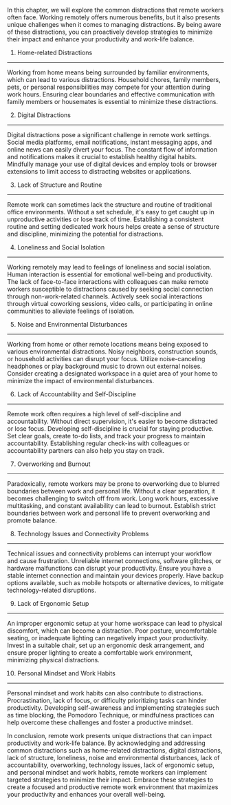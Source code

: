 
In this chapter, we will explore the common distractions that remote workers often face. Working remotely offers numerous benefits, but it also presents unique challenges when it comes to managing distractions. By being aware of these distractions, you can proactively develop strategies to minimize their impact and enhance your productivity and work-life balance.

1. Home-related Distractions
----------------------------

Working from home means being surrounded by familiar environments, which can lead to various distractions. Household chores, family members, pets, or personal responsibilities may compete for your attention during work hours. Ensuring clear boundaries and effective communication with family members or housemates is essential to minimize these distractions.

2. Digital Distractions
-----------------------

Digital distractions pose a significant challenge in remote work settings. Social media platforms, email notifications, instant messaging apps, and online news can easily divert your focus. The constant flow of information and notifications makes it crucial to establish healthy digital habits. Mindfully manage your use of digital devices and employ tools or browser extensions to limit access to distracting websites or applications.

3. Lack of Structure and Routine
--------------------------------

Remote work can sometimes lack the structure and routine of traditional office environments. Without a set schedule, it's easy to get caught up in unproductive activities or lose track of time. Establishing a consistent routine and setting dedicated work hours helps create a sense of structure and discipline, minimizing the potential for distractions.

4. Loneliness and Social Isolation
----------------------------------

Working remotely may lead to feelings of loneliness and social isolation. Human interaction is essential for emotional well-being and productivity. The lack of face-to-face interactions with colleagues can make remote workers susceptible to distractions caused by seeking social connection through non-work-related channels. Actively seek social interactions through virtual coworking sessions, video calls, or participating in online communities to alleviate feelings of isolation.

5. Noise and Environmental Disturbances
---------------------------------------

Working from home or other remote locations means being exposed to various environmental distractions. Noisy neighbors, construction sounds, or household activities can disrupt your focus. Utilize noise-canceling headphones or play background music to drown out external noises. Consider creating a designated workspace in a quiet area of your home to minimize the impact of environmental disturbances.

6. Lack of Accountability and Self-Discipline
---------------------------------------------

Remote work often requires a high level of self-discipline and accountability. Without direct supervision, it's easier to become distracted or lose focus. Developing self-discipline is crucial for staying productive. Set clear goals, create to-do lists, and track your progress to maintain accountability. Establishing regular check-ins with colleagues or accountability partners can also help you stay on track.

7. Overworking and Burnout
--------------------------

Paradoxically, remote workers may be prone to overworking due to blurred boundaries between work and personal life. Without a clear separation, it becomes challenging to switch off from work. Long work hours, excessive multitasking, and constant availability can lead to burnout. Establish strict boundaries between work and personal life to prevent overworking and promote balance.

8. Technology Issues and Connectivity Problems
----------------------------------------------

Technical issues and connectivity problems can interrupt your workflow and cause frustration. Unreliable internet connections, software glitches, or hardware malfunctions can disrupt your productivity. Ensure you have a stable internet connection and maintain your devices properly. Have backup options available, such as mobile hotspots or alternative devices, to mitigate technology-related disruptions.

9. Lack of Ergonomic Setup
--------------------------

An improper ergonomic setup at your home workspace can lead to physical discomfort, which can become a distraction. Poor posture, uncomfortable seating, or inadequate lighting can negatively impact your productivity. Invest in a suitable chair, set up an ergonomic desk arrangement, and ensure proper lighting to create a comfortable work environment, minimizing physical distractions.

10. Personal Mindset and Work Habits
------------------------------------

Personal mindset and work habits can also contribute to distractions. Procrastination, lack of focus, or difficulty prioritizing tasks can hinder productivity. Developing self-awareness and implementing strategies such as time blocking, the Pomodoro Technique, or mindfulness practices can help overcome these challenges and foster a productive mindset.

In conclusion, remote work presents unique distractions that can impact productivity and work-life balance. By acknowledging and addressing common distractions such as home-related distractions, digital distractions, lack of structure, loneliness, noise and environmental disturbances, lack of accountability, overworking, technology issues, lack of ergonomic setup, and personal mindset and work habits, remote workers can implement targeted strategies to minimize their impact. Embrace these strategies to create a focused and productive remote work environment that maximizes your productivity and enhances your overall well-being.
